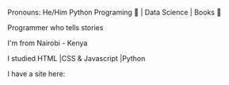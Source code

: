 Pronouns: He/Him
Python Programing 💞️ | Data Science | Books 🌱

Programmer who tells stories

I'm from Nairobi - Kenya

I studied HTML |CSS & Javascript |Python

I have a site here:

<!---
devkiprop/devkiprop is a ✨ special ✨ repository because its `README.md` (this file) appears on your GitHub profile.
You can click the Preview link to take a look at your changes.
--->
